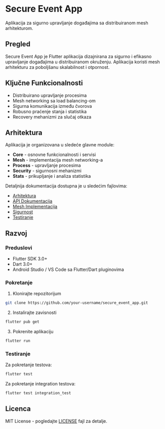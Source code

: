 # Secure Event App

Aplikacija za sigurno upravljanje događajima sa distribuiranom mesh arhitekturom.

## Pregled

Secure Event App je Flutter aplikacija dizajnirana za sigurno i efikasno upravljanje događajima u distribuiranom okruženju. Aplikacija koristi mesh arhitekturu za poboljšanu skalabilnost i otpornost.

## Ključne Funkcionalnosti

- Distribuirano upravljanje procesima
- Mesh networking sa load balancing-om
- Sigurna komunikacija između čvorova
- Robusno praćenje stanja i statistika
- Recovery mehanizmi za slučaj otkaza

## Arhitektura

Aplikacija je organizovana u sledeće glavne module:

- **Core** - osnovne funkcionalnosti i servisi
- **Mesh** - implementacija mesh networking-a
- **Process** - upravljanje procesima
- **Security** - sigurnosni mehanizmi
- **Stats** - prikupljanje i analiza statistika

Detaljnija dokumentacija dostupna je u sledećim fajlovima:
- [Arhitektura](./docs/ARCHITECTURE.md)
- [API Dokumentacija](./docs/API.md)
- [Mesh Implementacija](./docs/MESH.md)
- [Sigurnost](./docs/SECURITY.md)
- [Testiranje](./docs/TESTING.md)

## Razvoj

### Preduslovi

- Flutter SDK 3.0+
- Dart 3.0+
- Android Studio / VS Code sa Flutter/Dart pluginovima

### Pokretanje

1. Klonirajte repozitorijum
```bash
git clone https://github.com/your-username/secure_event_app.git
```

2. Instalirajte zavisnosti
```bash
flutter pub get
```

3. Pokrenite aplikaciju
```bash
flutter run
```

### Testiranje

Za pokretanje testova:
```bash
flutter test
```

Za pokretanje integration testova:
```bash
flutter test integration_test
```

## Licenca

MIT License - pogledajte [LICENSE](LICENSE) fajl za detalje.
